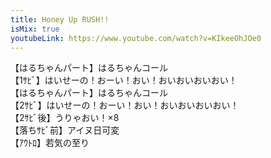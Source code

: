 ```yaml
---
title: Honey Up RUSH!!
isMix: true
youtubeLink: https://www.youtube.com/watch?v=KIkeeOhJOe0
---
```


【はるちゃんパート】はるちゃんコール<br />
【1ｻﾋﾞ】はいせーの！おーい！おい！おいおいおいおい！<br />
【はるちゃんパート】はるちゃんコール<br />
【2ｻﾋﾞ】はいせーの！おーい！おい！おいおいおいおい！<br />
【2ｻﾋﾞ後】うりゃおい！×8 <br />
【落ちｻﾋﾞ前】アイヌ日可変 <br />
【ｱｳﾄﾛ】若気の至り